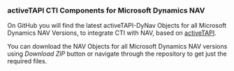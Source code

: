 ### activeTAPI CTI Components for Microsoft Dynamics NAV

On GitHub you will find the latest activeTAPI-DyNav Objects for all Microsoft Dynamics NAV Versions, to integrate CTI with NAV, based on [activeTAPI](http://www.activeTAPI.de).

You can download the NAV Objects for all Microsoft Dynamics NAV versions using *Download ZIP* button or navigate through the repository to get just the required files.

